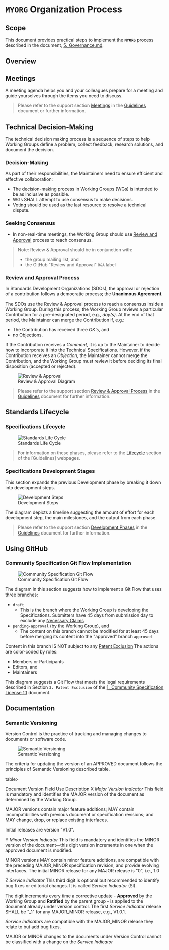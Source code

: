 # `MYORG` Organization Process

## Scope

This document provides practical steps to implement the **`MYORG`** process described in the document, [5._Governance.md](https://github.com/CommunitySpecification/Community_Specification/blob/V1.1/5._Governance.md).

## Overview


## Meetings
A meeting agenda helps you and your colleagues prepare for a meeting and guide yourselves through the items you need to discuss.

> Please refer to the support section [Meetings]() in the [Guidelines]() document or further information.


## Technical Decision-Making
The technical decision making process is a sequence of steps to help Working Groups define a problem, collect feedback, research solutions, and document the decision.

### Decision-Making
As part of their responsibilities, the Maintainers need to ensure efficient and effective collaboration:
* The decision-making process in Working Groups (WGs) is intended to be as inclusive as possible. 
* WGs SHALL attempt to use consensus to make decisions. 
* Voting should be used as the last resource to resolve a technical dispute.


### Seeking Consensus

* In non-real-time meetings, the Working Group should use [Review and Approval](#review-and-approval) process to reach consensus.

> Note: Review & Approval should be in conjunction with:
> * the group mailing list, and
> * the GitHub "Review and Approval" `R&A` label

### Review and Approval Process

In Standards Development Organizations (SDOs), the approval or rejection of a contribution follows a democratic process; the **Unanimous Agreement**. 

The SDOs use the Review & Approval process to reach a consensus inside a  Working Group. During this process, the Working Group reviews a particular Contribution for a pre-designated period, e.g., *day(s)*. At the end of that period, the Maintainer can merge the Contribution if, e.g.:
* The Contribution has received three *OK's*, and 
* no Objections. 

If the Contribution receives a *Comment*, it is up to the Maintainer to decide how to incorporate it into the Technical Specifications. However, if the Contribution receives an *Objection*, the Maintainer cannot merge the Contribution, and the Working Group must review it before deciding its final disposition (accepted or rejected). 

<figure class="text-center">
      <img src="images/ReviewApproval.drawio.svg" alt="Review & Approval">
      <figcaption>Review & Approval Diagram</figcaption>
</figure>

> Please refer to the support section [Review & Approval Process]() in the [Guidelines]() document for further information.


## Standards Lifecycle
### Specifications Lifecycle

<figure class="text-center">
      <img src="images/StandardsPhases.drawio.svg" alt="Standards Life Cycle">
      <figcaption>Standards Life Cycle</figcaption>
</figure>

> For information on these phases, please refer to the [Lifecycle]() section of the [Guidelines] webpages. 



### Specifications Development Stages

This section expands the previous Development phase by breaking it down into development steps.

<figure class="text-center">
      <img src="images/development.drawio.svg" alt="Development Steps">
      <figcaption>Development Steps</figcaption>
</figure>

The diagram depicts a timeline suggesting the amount of effort for each development step, the main milestones, and the output from each phase.

> Please refer to the support section [Development Phases]() in the [Guidelines]() document for further information.

## Using GitHub
### Community Specification Git Flow Implementation

<figure class="text-center">
      <img src="images/jdf-flow-2.drawio.svg" alt="Community Specification Git Flow">
      <figcaption>Community Specification Git Flow</figcaption>
</figure>

The diagram in this section suggests how to implement a Git Flow that uses three branches:
* `draft`
  * This is the branch where the Working Group is developing the Specifications.
Submitters have 45 days from submission day to exclude any [Necessary Claims]()
* `pending-approval` (by the Working Group), and 
  * The content on this branch cannot be modified for at least 45 days before merging its content into the "approved" branch
`approved`

Content in this branch IS NOT subject to any [Patent Exclusion]()
The actions are color-coded by roles:
* Members or Participants
* Editors, and 
* Maintainers

This diagram suggests a Git Flow that meets the legal requirements described in Section `3. Patent Exclusion` of the [1._Community Specification License 1.1](https://github.com/CommunitySpecification/Community_Specification/blob/V1.1/1._Community_Specification_License-v1.md) document.


## Documentation
### Semantic Versioning
Version Control is the practice of tracking and managing changes to documents or software code.

<figure class="text-center">
      <img src="images/SemanticVersioning.drawio.svg" alt="Semantic Versioning">
      <figcaption>Semantic Versioning</figcaption>
</figure>

The criteria for updating the version of an APPROVED document follows the principles of Semantic Versioning described table.

table>
  <caption>Document Version</caption>
  <thead>
    <tr>
      <th>Field</th>
      <th>Use</th>
      <th>Description</th>
    </tr>
  </thead>
  <tbody>
  <tr>
    <td>X</td>
    <td><i>Major Version Indicator</i></td>
    <td>This field is mandatory and identifies the MAJOR version of the document as determined by the Working Group.

 MAJOR versions contain major feature additions; MAY contain incompatibilities with previous document or specification revisions; and MAY change, drop, or replace existing interfaces. 
 
 Initial releases are version "V1.0".
    </td>
  </tr>
  <tr>
    <td>Y</td>
    <td><i>Minor Version Indicator</i></td>
    <td>This field is mandatory and identifies the MINOR version of the document—this digit version increments in one when the approved document is modified.

MINOR versions MAY contain minor feature additions, are compatible with the preceding MAJOR_MINOR specification revision, and provide evolving interfaces. The initial MINOR release for any MAJOR release is "0", i.e., 1.0</td>
   </tr>
   <tr>
    <td>Z</td>
    <td><i>Service Indicator</i></td>
    <td>This third digit is optional but recommended to identify bug fixes or editorial changes. It is called <i>Service Indicator</i> (SI). 

The digit increments every time a corrective update - <strong>Approved</strong> by the Working Group and <strong>Ratified</strong> by the parent group - is applied to the document already under version control.
 The first <i>Service Indicator</i> release SHALL be "_1" for any MAJOR_MINOR release, e.g., V1.0.1.

<i>Service Indicators</i> are compatible with the MAJOR_MINOR release they relate to but add bug fixes. 

MAJOR or MINOR changes to the documents under Version Control cannot be classified with a change on the <i>Service Indicator</i>
    </td>
  </tr>
  </tbody>
</table>